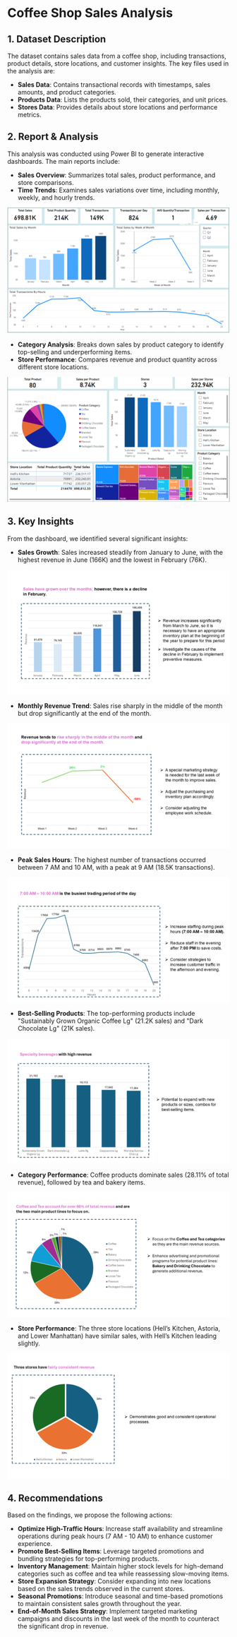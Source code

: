# Coffee Shop Sales Analysis

## 1. Dataset Description
The dataset contains sales data from a coffee shop, including transactions, product details, store locations, and customer insights. The key files used in the analysis are:

- **Sales Data**: Contains transactional records with timestamps, sales amounts, and product categories.
- **Products Data**: Lists the products sold, their categories, and unit prices.
- **Stores Data**: Provides details about store locations and performance metrics.

## 2. Report & Analysis
This analysis was conducted using Power BI to generate interactive dashboards. The main reports include:

- **Sales Overview**: Summarizes total sales, product performance, and store comparisons.
- **Time Trends**: Examines sales variations over time, including monthly, weekly, and hourly trends.

![image](Images\Report1.PNG)

- **Category Analysis**: Breaks down sales by product category to identify top-selling and underperforming items.
- **Store Performance**: Compares revenue and product quantity across different store locations.

![image](Images\Report2.PNG)

## 3. Key Insights
From the dashboard, we identified several significant insights:

- **Sales Growth**: Sales increased steadily from January to June, with the highest revenue in June (166K) and the lowest in February (76K).

![image](Images\Slide2.PNG)

- **Monthly Revenue Trend**: Sales rise sharply in the middle of the month but drop significantly at the end of the month.

![image](Images\Slide3.png)

- **Peak Sales Hours**: The highest number of transactions occurred between 7 AM and 10 AM, with a peak at 9 AM (18.5K transactions).

![image](Images\Slide4.png)

- **Best-Selling Products**: The top-performing products include "Sustainably Grown Organic Coffee Lg" (21.2K sales) and "Dark Chocolate Lg" (21K sales).

![image](Images\Slide6.png)

- **Category Performance**: Coffee products dominate sales (28.11% of total revenue), followed by tea and bakery items.

![image](Images\Slide5.png)

- **Store Performance**: The three store locations (Hell’s Kitchen, Astoria, and Lower Manhattan) have similar sales, with Hell’s Kitchen leading slightly.

![image](Images\Slide7.png)


## 4. Recommendations
Based on the findings, we propose the following actions:

- **Optimize High-Traffic Hours**: Increase staff availability and streamline operations during peak hours (7 AM - 10 AM) to enhance customer experience.
- **Promote Best-Selling Items**: Leverage targeted promotions and bundling strategies for top-performing products.
- **Inventory Management**: Maintain higher stock levels for high-demand categories such as coffee and tea while reassessing slow-moving items.
- **Store Expansion Strategy**: Consider expanding into new locations based on the sales trends observed in the current stores.
- **Seasonal Promotions**: Introduce seasonal and time-based promotions to maintain consistent sales growth throughout the year.
- **End-of-Month Sales Strategy**: Implement targeted marketing campaigns and discounts in the last week of the month to counteract the significant drop in revenue.


